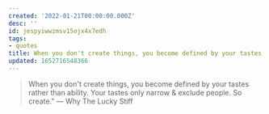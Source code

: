 ```yaml
---
created: '2022-01-21T00:00:00.000Z'
desc: ''
id: jespyiwwzmsv15ojx4x7edh
tags:
- quotes
title: When you don't create things, you become defined by your tastes...
updated: 1652716548366
---
```

   
> When you don't create things, you become defined by your tastes rather than ability. Your tastes only narrow & exclude people. So create.” ― Why The Lucky Stiff